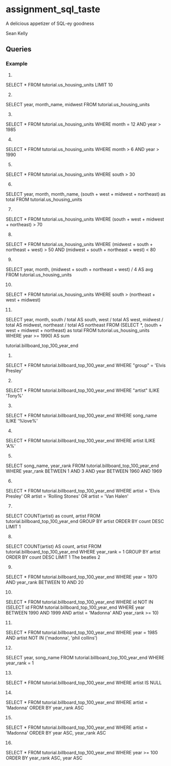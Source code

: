 # assignment_sql_taste
A delicious appetizer of SQL-ey goodness

Sean Kelly
## Queries

### Example

1.
SELECT *
  FROM tutorial.us_housing_units
  LIMIT 10

2.
SELECT year, month_name, midwest
  FROM tutorial.us_housing_units

3.
SELECT *
  FROM tutorial.us_housing_units
  WHERE month = 12 AND year > 1985

4.
SELECT *
  FROM tutorial.us_housing_units
  WHERE month > 6 AND year > 1990

5.
SELECT *
  FROM tutorial.us_housing_units
  WHERE south > 30

6.
SELECT year, month, month_name, (south + west + midwest + northeast) as total
  FROM tutorial.us_housing_units

7.
SELECT *
  FROM tutorial.us_housing_units
  WHERE (south + west + midwest + northeast) > 70
  
8.
SELECT *
  FROM tutorial.us_housing_units
  WHERE (midwest + south + northeast + west) > 50
  AND (midwest + south + northeast + west) < 80

9.
SELECT year, month, (midwest + south + northeast + west) / 4 AS avg
  FROM tutorial.us_housing_units

10.
SELECT *
  FROM tutorial.us_housing_units
  WHERE south > (northeast + west + midwest)

11.
SELECT year, month, south / total AS south, west / total AS west, midwest / total AS midwest, northeast / total AS northeast
FROM
  (SELECT *, (south + west + midwest + northeast) as total
    FROM tutorial.us_housing_units
    WHERE year >= 1990) AS sum


tutorial.billboard_top_100_year_end

1.
SELECT *
  FROM tutorial.billboard_top_100_year_end
  WHERE "group" = 'Elvis Presley'

2.
SELECT *
  FROM tutorial.billboard_top_100_year_end
  WHERE "artist" ILIKE 'Tony%'

3.
SELECT *
  FROM tutorial.billboard_top_100_year_end
  WHERE song_name ILIKE '%love%'

4.
SELECT *
  FROM tutorial.billboard_top_100_year_end
  WHERE artist ILIKE 'A%'

5.
SELECT song_name, year_rank
  FROM tutorial.billboard_top_100_year_end
  WHERE year_rank BETWEEN 1 AND 3
  AND year BETWEEN 1960 AND 1969

6.
SELECT *
  FROM tutorial.billboard_top_100_year_end
  WHERE artist = 'Elvis Presley' OR artist = 'Rolling Stones'
  OR artist = 'Van Halen'

7.
SELECT COUNT(artist) as count, artist
  FROM tutorial.billboard_top_100_year_end
  GROUP BY artist
  ORDER BY count DESC
  LIMIT 1

 8.
SELECT COUNT(artist) AS count, artist
  FROM tutorial.billboard_top_100_year_end 
  WHERE year_rank = 1
  GROUP BY artist
  ORDER BY count DESC
  LIMIT 1
The beatles 2

9.
SELECT *
  FROM tutorial.billboard_top_100_year_end 
  WHERE year = 1970 AND year_rank BETWEEN 10 AND 20
  
10.
SELECT *
  FROM tutorial.billboard_top_100_year_end 
  WHERE id NOT IN (SELECT id
  FROM tutorial.billboard_top_100_year_end 
  WHERE year BETWEEN 1990 AND 1999
  AND artist = 'Madonna' AND year_rank >= 10)
  
11.
SELECT *
  FROM tutorial.billboard_top_100_year_end 
  WHERE year = 1985
  AND artist NOT IN ('madonna', 'phil collins')

12.
SELECT year, song_name
  FROM tutorial.billboard_top_100_year_end 
  WHERE year_rank = 1
  
13.
SELECT *
  FROM tutorial.billboard_top_100_year_end 
  WHERE artist IS NULL
  
14.
SELECT *
  FROM tutorial.billboard_top_100_year_end 
  WHERE artist = 'Madonna'
  ORDER BY year_rank ASC
  
15.
SELECT *
  FROM tutorial.billboard_top_100_year_end 
  WHERE artist = 'Madonna'
  ORDER BY year ASC, year_rank ASC
  
16.
SELECT *
  FROM tutorial.billboard_top_100_year_end 
  WHERE year >= 100
  ORDER BY year_rank ASC, year ASC
